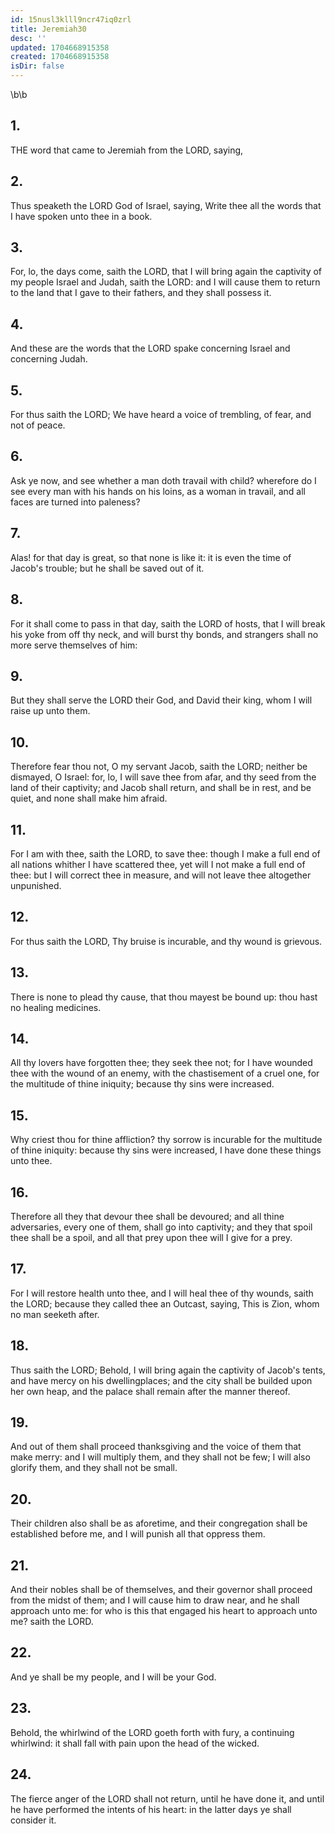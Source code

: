 ```yaml
---
id: 15nusl3klll9ncr47iq0zrl
title: Jeremiah30
desc: ''
updated: 1704668915358
created: 1704668915358
isDir: false
---
```

\b\b
## 1.
THE word that came to Jeremiah from the LORD, saying,
## 2.
Thus speaketh the LORD God of Israel, saying, Write thee all the words that I have spoken unto thee in a book.
## 3.
For, lo, the days come, saith the LORD, that I will bring again the captivity of my people Israel and Judah, saith the LORD: and I will cause them to return to the land that I gave to their fathers, and they shall possess it.
## 4.
And these are the words that the LORD spake concerning Israel and concerning Judah.
## 5.
For thus saith the LORD; We have heard a voice of trembling, of fear, and not of peace.
## 6.
Ask ye now, and see whether a man doth travail with child?  wherefore do I see every man with his hands on his loins, as a woman in travail, and all faces are turned into paleness?
## 7.
Alas!  for that day is great, so that none is like it: it is even the time of Jacob's trouble; but he shall be saved out of it.
## 8.
For it shall come to pass in that day, saith the LORD of hosts, that I will break his yoke from off thy neck, and will burst thy bonds, and strangers shall no more serve themselves of him:
## 9.
But they shall serve the LORD their God, and David their king, whom I will raise up unto them.
## 10.
Therefore fear thou not, O my servant Jacob, saith the LORD; neither be dismayed, O Israel: for, lo, I will save thee from afar, and thy seed from the land of their captivity; and Jacob shall return, and shall be in rest, and be quiet, and none shall make him afraid.
## 11.
For I am with thee, saith the LORD, to save thee: though I make a full end of all nations whither I have scattered thee, yet will I not make a full end of thee: but I will correct thee in measure, and will not leave thee altogether unpunished.
## 12.
For thus saith the LORD, Thy bruise is incurable, and thy wound is grievous.
## 13.
There is none to plead thy cause, that thou mayest be bound up: thou hast no healing medicines.
## 14.
All thy lovers have forgotten thee; they seek thee not; for I have wounded thee with the wound of an enemy, with the chastisement of a cruel one, for the multitude of thine iniquity; because thy sins were increased.
## 15.
Why criest thou for thine affliction?  thy sorrow is incurable for the multitude of thine iniquity: because thy sins were increased, I have done these things unto thee.
## 16.
Therefore all they that devour thee shall be devoured; and all thine adversaries, every one of them, shall go into captivity; and they that spoil thee shall be a spoil, and all that prey upon thee will I give for a prey.
## 17.
For I will restore health unto thee, and I will heal thee of thy wounds, saith the LORD; because they called thee an Outcast, saying, This is Zion, whom no man seeketh after.
## 18.
Thus saith the LORD; Behold, I will bring again the captivity of Jacob's tents, and have mercy on his dwellingplaces; and the city shall be builded upon her own heap, and the palace shall remain after the manner thereof.
## 19.
And out of them shall proceed thanksgiving and the voice of them that make merry: and I will multiply them, and they shall not be few; I will also glorify them, and they shall not be small.
## 20.
Their children also shall be as aforetime, and their congregation shall be established before me, and I will punish all that oppress them.
## 21.
And their nobles shall be of themselves, and their governor shall proceed from the midst of them; and I will cause him to draw near, and he shall approach unto me: for who is this that engaged his heart to approach unto me?  saith the LORD.
## 22.
And ye shall be my people, and I will be your God.
## 23.
Behold, the whirlwind of the LORD goeth forth with fury, a continuing whirlwind: it shall fall with pain upon the head of the wicked.
## 24.
The fierce anger of the LORD shall not return, until he have done it, and until he have performed the intents of his heart: in the latter days ye shall consider it.
